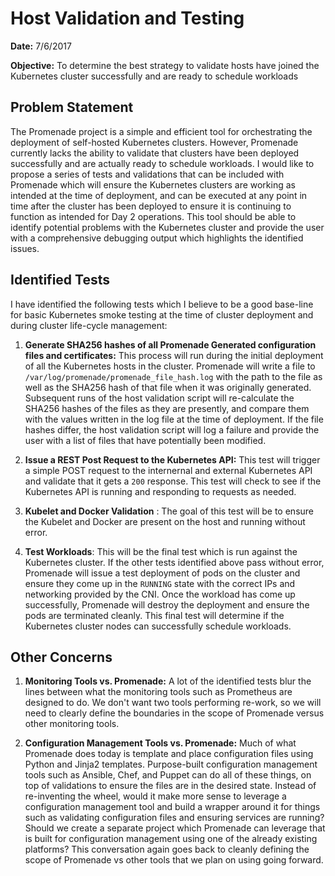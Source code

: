 # Host Validation and Testing

__Date:__  7/6/2017

__Objective:__ To determine the best strategy to validate hosts have joined the Kubernetes cluster successfully and are ready to schedule workloads

## Problem Statement
The Promenade project is a simple and efficient tool for orchestrating the deployment of self-hosted Kubernetes clusters.  However, Promenade currently lacks the ability to validate that clusters have been deployed successfully and are actually ready to schedule workloads.   I would like to propose a series of tests and validations that can be included with Promenade which will ensure the Kubernetes clusters are working as intended at the time of deployment, and can be executed at any point in time  after the cluster has been deployed to ensure it is continuing to function as intended for Day 2 operations. This tool should be able to identify potential problems with the Kubernetes cluster and provide the user with a comprehensive debugging output which highlights the identified issues.

## Identified Tests
I have identified the following tests which I believe to be a good base-line for basic Kubernetes smoke testing at the time of cluster deployment and during cluster life-cycle management:

1. __Generate SHA256 hashes of all Promenade Generated configuration files and certificates:__ This process will run during the initial deployment of all the Kubernetes hosts in the cluster. Promenade will write a file to `/var/log/promenade/promenade_file_hash.log` with the path to the file as well as the SHA256 hash of that file when it was originally generated. Subsequent runs of the host validation script will re-calculate the SHA256 hashes of the files as they are presently, and compare them with the values written in the log file at the time of deployment. If the file hashes differ, the host validation script will log a failure and provide the user with a list of files that have potentially been modified.

2. __Issue a REST Post Request to the Kubernetes API:__ This test will trigger a simple POST request to the internernal and external Kubernetes API and validate that it gets a `200` response.  This test will check to see if the Kubernetes API is running and responding to requests as needed.

3. __Kubelet and Docker Validation__ : The goal of this test will be to ensure the Kubelet and Docker are present on the host and running without error.

4. __Test Workloads__:  This will be the final test which is run against the Kubernetes cluster. If the other tests identified above pass without error, Promenade will issue a test deployment of pods on the cluster and ensure they come up in the `RUNNING` state with the correct IPs and networking provided by the CNI.  Once the workload has come up successfully, Promenade will destroy the deployment and ensure the pods are terminated cleanly.  This final test will determine if the Kubernetes cluster nodes can successfully schedule workloads.

## Other Concerns

1. __Monitoring Tools vs. Promenade:__ A lot of the identified tests blur the lines between what the monitoring tools such as Prometheus are designed to do.  We don't want two tools performing re-work, so we will need to clearly define the boundaries in the scope of Promenade versus other monitoring tools.

2. __Configuration Management Tools vs. Promenade:__  Much of what Promenade does today is template and place configuration files using Python and Jinja2 templates. Purpose-built configuration management tools such as Ansible, Chef, and Puppet can do all of these things, on top of validations to ensure the files are in the desired state.  Instead of re-inventing the wheel, would it make more sense to leverage a configuration management tool and build a wrapper around it for things such as validating configuration files and ensuring services are running?  Should we create a separate project which Promenade can leverage that is built for configuration management using one of the already existing platforms? This conversation again goes back to cleanly defining the scope of Promenade vs other tools that we plan on using going forward.
